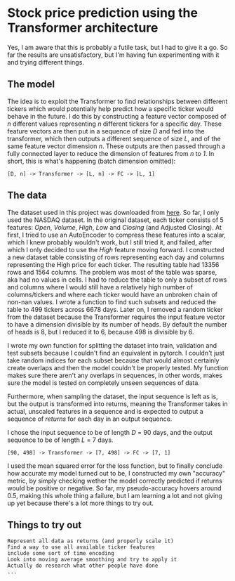 # Stock price prediction using the Transformer architecture

Yes, I am aware that this is probably a futile task, but I had to give it a go. So far the results are unsatisfactory, but I'm having fun experimenting with it and trying different things.

## The model

The idea is to exploit the Transformer to find relationships between different tickers which would potentially help predict how a specific ticker would behave in the future. I do this by constructing a feature vector composed of *n* different values representing *n* different tickers for a specific day. These feature vectors are then put in a sequence of size *D* and fed into the transformer, which then outputs a different sequence of size *L*, and of the same feature vector dimension *n*. These outputs are then passed through a fully connected layer to reduce the dimension of features from *n* to *1*. In short, this is what's happening (batch dimension omitted):

	[D, n] -> Transformer -> [L, n] -> FC -> [L, 1]

## The data

The dataset used in this project was downloaded from [here](https://www.kaggle.com/datasets/paultimothymooney/stock-market-data). So far, I only used the NASDAQ dataset. In the original dataset, each ticker consists of 5 features: *Open*, *Volume*, *High*, *Low* and *Closing* (and Adjusted Closing). At first, I tried to use an AutoEncoder to compress these features into a scalar, which I knew probably wouldn't work, but I still tried it, and failed, after which I only decided to use the *High* feature moving forward.
I constructed a new dataset table consisting of rows representing each day and columns representing the High price for each ticker. The resulting table had 13356 rows and 1564 columns. The problem was most of the table was sparse, aka had no values in cells. I had to reduce the table to only a subset of rows and columns where I would still have a relatively high number of columns/tickers and where each ticker would have an unbroken chain of non-nan values. I wrote a function to find such subsets and reduced the table to 499 tickers across 6678 days. Later on, I removed a random ticker from the dataset because the Transformer requires the input feature vector to have a dimension divisible by its number of heads. By default the number of heads is 8, but I reduced it to 6, because 498 is divisible by 6.

I wrote my own function for splitting the dataset into train, validation and test subsets because I couldn't find an equivalent in pytorch. I couldn't just take random indices for each subset because that would almost certainly create overlaps and then the model couldn't be properly tested. My function makes sure there aren't any overlaps in sequences, in other words, makes sure the model is tested on completely unseen sequences of data.

Furthermore, when sampling the dataset, the input sequence is left as is, but the output is transformed into returns, meaning the Transformer takes in actual, unscaled features in a sequence and is expected to output a sequence of *returns* for each day in an output sequence.

I chose the input sequence to be of length *D* = 90 days, and the output sequence to be of length *L* = 7 days.

	[90, 498] -> Transformer -> [7, 498] -> FC -> [7, 1]

I used the mean squared error for the loss function, but to finally conclude how accurate my model turned out to be, I constructed my own "accuracy" metric, by simply checking wether the model correctly predicted if returns would be positive or negative. So far, my pseudo-accuracy hovers around 0.5, making this whole thing a failure, but I am learning a lot and not giving up yet because there's a lot more things to try out.


## Things to try out
	
	Represent all data as returns (and properly scale it)
	Find a way to use all available ticker features
	include some sort of time encoding
	Look into moving average smoothing and try to apply it
	Actually do research what other people have done
	...
